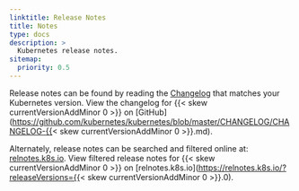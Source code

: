 ```yaml
---
linktitle: Release Notes
title: Notes
type: docs
description: >
  Kubernetes release notes.
sitemap:
  priority: 0.5
---
```


Release notes can be found by reading the [Changelog](https://github.com/kubernetes/kubernetes/tree/master/CHANGELOG)
that matches your Kubernetes version. View the changelog for {{< skew currentVersionAddMinor 0 >}} on
[GitHub](https://github.com/kubernetes/kubernetes/blob/master/CHANGELOG/CHANGELOG-{{< skew currentVersionAddMinor 0 >}}.md).

Alternately, release notes can be searched and filtered online at: [relnotes.k8s.io](https://relnotes.k8s.io).
View filtered release notes for {{< skew currentVersionAddMinor 0 >}} on
[relnotes.k8s.io](https://relnotes.k8s.io/?releaseVersions={{< skew currentVersionAddMinor 0 >}}.0).
